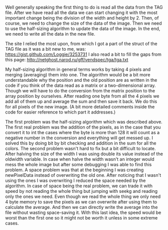 Well generally speaking the first thing to do is read all the data
from the TAG file. After we have read all the data we can start
changing it with the most important change being the division
of the width and height by 2. Then, of course, we need to change the
size of the data of the image. Then we need to use the half-sizing
algorithm to update the data of the image. In the end, we need to write
all the data in the new file.

The site I relied the most upon, from which I got a part of the struct
of the TAG file as it was a bit new to me, was:
https://gist.github.com/Loggie/3253731
I also read a bit to fill the gaps from this page:
http://netghost.narod.ru/gff/vendspec/tga/tga.txt

My half-sizing algorithm in general terms works by taking 4 pixels
and merging (averaging) them into one. The algorithm would be a bit more
understandable why the position and the old position are as written in the
code if you think of the data read as a matrix or a two-dimensional array.
Though we will have to do the conversion from the matrix position to the array
position by ourselves.
After reading one byte from all the 4 pixels we add all of them up and average
the sum and then save it back. We do this for all pixels of the new image.
(A bit more detailed comments inside the code for easier reference to which
part it addresses.)

The first problem was the half-sizing algorithm which was described above.
The first real problem was the addition of the pixels, as in the case that you convert it to
int the cases where the byte is more than 128 it will count as a negative number
in the conversion and everything will get messed up. I solved this by doing bit by bit
checking and addition in the sum for all the colors.
The second problem wasn't hard to fix but a bit difficult to locate. After halving the
size of the width I was using double its value instead of the oldwidth variable.
In case when halve the width wasn't an integer would mess the whole image but after
some debugging I was able to find this problem.
A space problem was that at the beginning I was creating newPixelData instead of
overwriting the old one. After noticing that I wasn't using the ones I was overwriting
I reduced the space needed by the algorithm. In case of space being the real problem,
we can trade it with speed by not reading the whole thing but jumping with seekg
and reading only the ones we need. Even though we read the whole thing we only need 4
byte memory to save the pixels as we can overwrite after using them to calculate the average.
And then we can directly write the average into the file without wasting space-saving it.
With this last idea, the speed would be worst than the first one so it might not be worth it
unless in some extreme cases.
